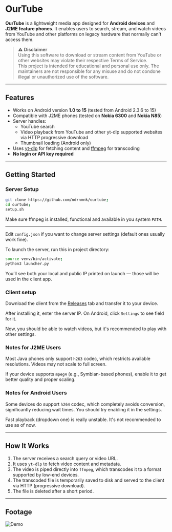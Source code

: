 # OurTube

**OurTube** is a lightweight media app designed for **Android devices** and **J2ME feature phones**. It enables users to search, stream, and watch videos from YouTube and other platforms on legacy hardware that normally can't access them.

> ⚠️ **Disclaimer**  
> Using this software to download or stream content from YouTube or other websites may violate their respective Terms of Service.  
> This project is intended for educational and personal use only. The maintainers are not responsible for any misuse and do not condone illegal or unauthorized use of the software.
---

## Features

- Works on Android version **1.0 to 15** (tested from Android 2.3.6 to 15)
- Compatible with J2ME phones (tested on **Nokia 6300** and **Nokia N85**)
- Server handles:
  - YouTube search
  - Video playback from YouTube and other yt-dlp supported websites via HTTP progressive download
  - Thumbnail loading (Android only)
- Uses [yt-dlp](https://github.com/yt-dlp/yt-dlp) for fetching content and [ffmpeg](https://ffmpeg.org/) for transcoding
- **No login or API key required**

---

## Getting Started

### Server Setup

```bash
git clone https://github.com/ndrnmnk/ourtube;
cd ourtube;
setup.sh
```
Make sure ffmpeg is installed, functional and available in you system `PATH`.

---

Edit `config.json` if you want to change server settings (default ones usually work fine).

To launch the server, run this in project directory:

```bash
source venv/bin/activate;
python3 launcher.py
```
You’ll see both your local and public IP printed on launch — those will be used in the client app.

### Client setup

Download the client from the [Releases](https://github.com/ndrnmnk/ourtube/releases) tab and transfer it to your device.

After installing it, enter the server IP. On Android, click `Settings` to see field for it.

Now, you should be able to watch videos, but it's recommended to play with other settings.

### Notes for J2ME Users

Most Java phones only support `h263` codec, which restricts available resolutions. Videos may not scale to full screen.

If your device supports `mpeg4` (e.g., Symbian-based phones), enable it to get better quality and proper scaling.

### Notes for Android Users

Some devices do support `h264` codec, which completely avoids conversion, significantly reducing wait times. 
You should try enabling it in the settings.

Fast playback (dropdown one) is really unstable. It's not recommended to use as of now.

---

## How It Works

1. The server receives a search query or video URL.
2. It uses `yt-dlp` to fetch video content and metadata.
3. The video is piped directly into `ffmpeg`, which transcodes it to a format supported by low-end devices.
4. The transcoded file is temporarily saved to disk and served to the client via HTTP (progressive download).
5. The file is deleted after a short period.

---

## Footage

![Demo](https://raw.githubusercontent.com/ndrnmnk/ndrnmnk/main/ourtube.gif)